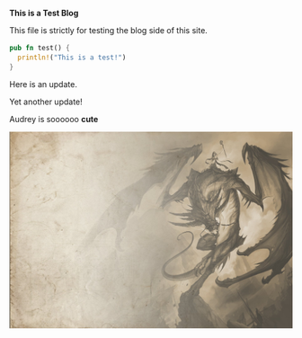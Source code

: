 **This is a Test Blog**

This file is strictly for testing the blog side of this site.

```rust
pub fn test() {
  println!("This is a test!")
}
```

Here is an update.

Yet another update!

Audrey is soooooo __cute__

![The San Juan Mountains are beautiful!](dragon-back.jpg "San Juan Mountains")